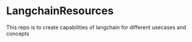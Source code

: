 # LangchainResources
This repo is to create capabilities of langchain for different usecases and concepts
